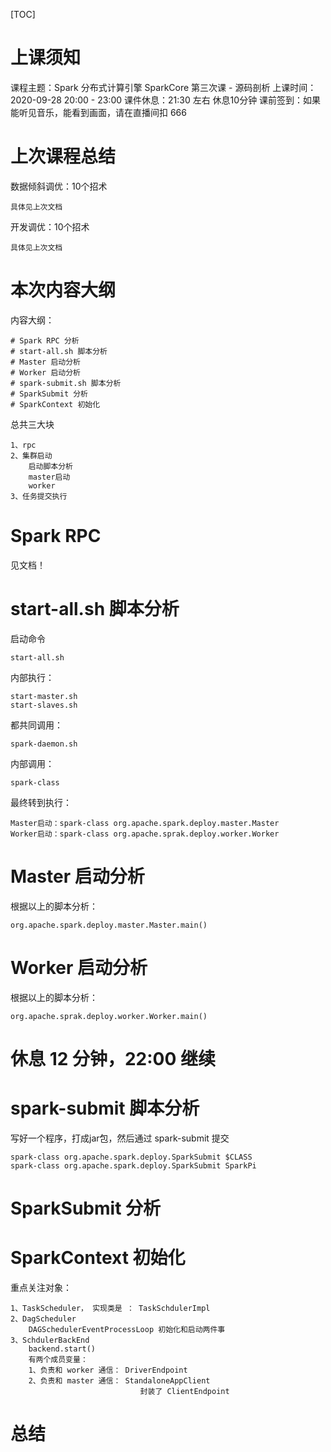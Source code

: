 [TOC]

# 上课须知

课程主题：Spark 分布式计算引擎 SparkCore 第三次课 - 源码剖析
上课时间：2020-09-28 20:00 - 23:00
课件休息：21:30 左右 休息10分钟
课前签到：如果能听见音乐，能看到画面，请在直播间扣 666 



# 上次课程总结

数据倾斜调优：10个招术

```
具体见上次文档
```

开发调优：10个招术

```
具体见上次文档
```



# 本次内容大纲

内容大纲：

```
# Spark RPC 分析
# start-all.sh 脚本分析
# Master 启动分析
# Worker 启动分析
# spark-submit.sh 脚本分析
# SparkSubmit 分析
# SparkContext 初始化
```



总共三大块

```
1、rpc
2、集群启动
	启动脚本分析
	master启动
	worker
3、任务提交执行
```



# Spark RPC

见文档！



# start-all.sh 脚本分析

启动命令

```
start-all.sh
```

内部执行：

```
start-master.sh  
start-slaves.sh
```

都共同调用：

```
spark-daemon.sh 
```

内部调用：

```
spark-class
```

最终转到执行：

```
Master启动：spark-class org.apache.spark.deploy.master.Master
Worker启动：spark-class org.apache.sprak.deploy.worker.Worker
```



# Master 启动分析

根据以上的脚本分析：

```
org.apache.spark.deploy.master.Master.main()
```



# Worker 启动分析

根据以上的脚本分析：

```
org.apache.sprak.deploy.worker.Worker.main()
```



# 休息 12 分钟，22:00 继续





# spark-submit 脚本分析

写好一个程序，打成jar包，然后通过 spark-submit 提交

```
spark-class org.apache.spark.deploy.SparkSubmit $CLASS
spark-class org.apache.spark.deploy.SparkSubmit SparkPi
```



# SparkSubmit 分析



# SparkContext 初始化

重点关注对象：

```
1、TaskScheduler， 实现类是 ： TaskSchdulerImpl
2、DagScheduler 
	DAGSchedulerEventProcessLoop 初始化和启动两件事
3、SchdulerBackEnd
	backend.start()
	有两个成员变量：
	1、负责和 worker 通信： DriverEndpoint
	2、负责和 master 通信： StandaloneAppClient 
							 封装了 ClientEndpoint
```



# 总结

